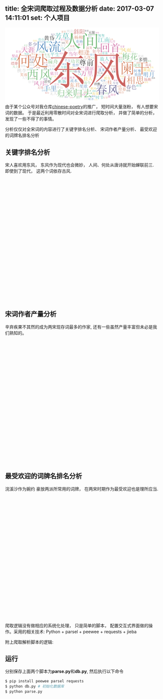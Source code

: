 title: 全宋词爬取过程及数据分析
date: 2017-03-07 14:11:01
set: 个人项目
---

<script src="/assets/3rd/tagul.min.js" async defer></script>

<style>
.tagul-attribution {
    display: none;
}

.block {
    padding-bottom: 0 !important;
}

</style>
![hidden](/uploads/images/WX20180516-101305@2x.png "cover")
由于某个公众号对我仓库[chinese-poetry](https://github.com/jackeyGao/chinese-poetry)的推广， 短时间大量涨粉， 有人想要宋词的数据。 于是最近利用零散时间对全宋词进行爬取分析， 并做了简单的分析， 发现了一些不得了的事情。

分析仅仅对全宋词的内容进行了关键字排名分析、 宋词作者产量分析、 最受欢迎的词牌名排名分析

## 关键字排名分析

宋人喜欢用东风， 东风作为现代也会微妙， 人间、何处从唐诗就开始蝉联前三. 即使到了现代， 这两个词依存古风.

<div class="block" style="height: 400px;" data-tagul-src="/assets/data/uifp9qxzt4ea" data-tagul-show-attribution></div>


## 宋词作者产量分析

辛弃疾果不其然的成为两宋现存词最多的作家, 还有一些虽然产量丰富但未必是我们熟知的。

<div class="block" style="height: 400px;" data-tagul-src="/assets/data/hs8hgxlpmo29" data-tagul-show-attribution></div>

## 最受欢迎的词牌名排名分析

浣溪沙作为婉约 豪放两派所常用的词牌， 在两宋时期作为最受欢迎也是理所应当. 

<div class="block" style="height: 400px;" data-tagul-src="/assets/data/xb019pkh27dn" data-tagul-show-attribution></div>


爬取逻辑没有做相应的系统化处理， 只是简单的脚本， 配置交互式界面做的操作。采用的相关技术: Python + parsel + peewee + requests + jieba

附上爬取解析脚本的逻辑:


<div class="gist">
<script src="https://gist.github.com/jackeyGao/d73381087b1278177aab60636f635119.js"></script>
</div>

<div class="gist">
<script src="https://gist.github.com/jackeyGao/6a68100a0298895c6ef92869669a12c2.js"></script>
</div>

## 运行

分别保存上面两个脚本为**parse.py**和**db.py**, 然后执行以下命令

```bash
$ pip install peewee parsel requests
$ python db.py # 初始化数据库
$ python parse.py
```
